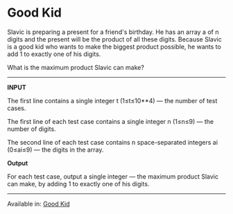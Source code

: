 # Good Kid

Slavic is preparing a present for a friend's birthday. He has an array a of n digits and the present will be the product of all these digits. Because Slavic is a good kid who wants to make the biggest product possible, he wants to add 1 to exactly one of his digits.

What is the maximum product Slavic can make?

------------



**INPUT**

The first line contains a single integer t
(1≤t≤10**4) — the number of test cases.

The first line of each test case contains a single integer n (1≤n≤9) — the number of digits.

The second line of each test case contains n space-separated integers ai (0≤ai≤9) — the digits in the array.

**Output**

For each test case, output a single integer — the maximum product Slavic can make, by adding 1
to exactly one of his digits.


------------

Available in: [Good Kid](http://https://codeforces.com/gym/104921/problem/B "Good Kid")

